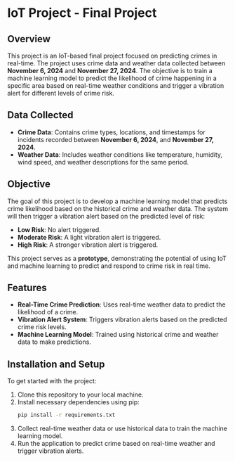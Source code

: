# IoT Project - Final Project

## Overview
This project is an IoT-based final project focused on predicting crimes in real-time. The project uses crime data and weather data collected between **November 6, 2024** and **November 27, 2024**. The objective is to train a machine learning model to predict the likelihood of crime happening in a specific area based on real-time weather conditions and trigger a vibration alert for different levels of crime risk.

## Data Collected
- **Crime Data**: Contains crime types, locations, and timestamps for incidents recorded between **November 6, 2024**, and **November 27, 2024**.
- **Weather Data**: Includes weather conditions like temperature, humidity, wind speed, and weather descriptions for the same period.

## Objective
The goal of this project is to develop a machine learning model that predicts crime likelihood based on the historical crime and weather data. The system will then trigger a vibration alert based on the predicted level of risk:

- **Low Risk**: No alert triggered.
- **Moderate Risk**: A light vibration alert is triggered.
- **High Risk**: A stronger vibration alert is triggered.

This project serves as a **prototype**, demonstrating the potential of using IoT and machine learning to predict and respond to crime risk in real time.

## Features
- **Real-Time Crime Prediction**: Uses real-time weather data to predict the likelihood of a crime.
- **Vibration Alert System**: Triggers vibration alerts based on the predicted crime risk levels.
- **Machine Learning Model**: Trained using historical crime and weather data to make predictions.

## Installation and Setup
To get started with the project:

1. Clone this repository to your local machine.
2. Install necessary dependencies using pip:
   ```bash
   pip install -r requirements.txt
   ```
3. Collect real-time weather data or use historical data to train the machine learning model.
4. Run the application to predict crime based on real-time weather and trigger vibration alerts.
